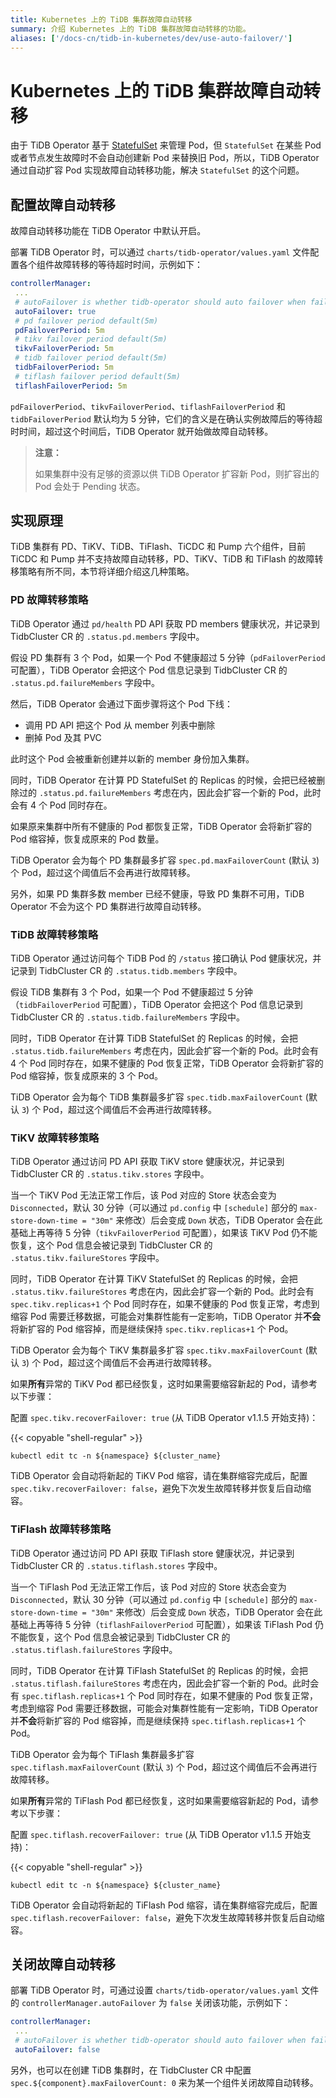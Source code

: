 ```yaml
---
title: Kubernetes 上的 TiDB 集群故障自动转移
summary: 介绍 Kubernetes 上的 TiDB 集群故障自动转移的功能。
aliases: ['/docs-cn/tidb-in-kubernetes/dev/use-auto-failover/']
---
```


# Kubernetes 上的 TiDB 集群故障自动转移

由于 TiDB Operator 基于 [StatefulSet](https://kubernetes.io/docs/concepts/workloads/controllers/statefulset/) 来管理 Pod，但 `StatefulSet` 在某些 Pod 或者节点发生故障时不会自动创建新 Pod 来替换旧 Pod，所以，TiDB Operator 通过自动扩容 Pod 实现故障自动转移功能，解决 `StatefulSet` 的这个问题。

## 配置故障自动转移

故障自动转移功能在 TiDB Operator 中默认开启。

部署 TiDB Operator 时，可以通过 `charts/tidb-operator/values.yaml` 文件配置各个组件故障转移的等待超时时间，示例如下：

```yaml
controllerManager:
 ...
 # autoFailover is whether tidb-operator should auto failover when failure occurs
 autoFailover: true
 # pd failover period default(5m)
 pdFailoverPeriod: 5m
 # tikv failover period default(5m)
 tikvFailoverPeriod: 5m
 # tidb failover period default(5m)
 tidbFailoverPeriod: 5m
 # tiflash failover period default(5m)
 tiflashFailoverPeriod: 5m
```

`pdFailoverPeriod`、`tikvFailoverPeriod`、`tiflashFailoverPeriod` 和 `tidbFailoverPeriod` 默认均为 5 分钟，它们的含义是在确认实例故障后的等待超时时间，超过这个时间后，TiDB Operator 就开始做故障自动转移。

> **注意：**
> 
> 如果集群中没有足够的资源以供 TiDB Operator 扩容新 Pod，则扩容出的 Pod 会处于 Pending 状态。

## 实现原理

TiDB 集群有 PD、TiKV、TiDB、TiFlash、TiCDC 和 Pump 六个组件，目前 TiCDC 和 Pump 并不支持故障自动转移，PD、TiKV、TiDB 和 TiFlash 的故障转移策略有所不同，本节将详细介绍这几种策略。

### PD 故障转移策略

TiDB Operator 通过 `pd/health` PD API 获取 PD members 健康状况，并记录到 TidbCluster CR 的 `.status.pd.members` 字段中。

假设 PD 集群有 3 个 Pod，如果一个 Pod 不健康超过 5 分钟（`pdFailoverPeriod` 可配置），TiDB Operator 会把这个 Pod 信息记录到 TidbCluster CR 的 `.status.pd.failureMembers` 字段中。

然后，TiDB Operator 会通过下面步骤将这个 Pod 下线：

* 调用 PD API 把这个 Pod 从 member 列表中删除
* 删掉 Pod 及其 PVC

此时这个 Pod 会被重新创建并以新的 member 身份加入集群。

同时，TiDB Operator 在计算 PD StatefulSet 的 Replicas 的时候，会把已经被删除过的 `.status.pd.failureMembers` 考虑在内，因此会扩容一个新的 Pod，此时会有 4 个 Pod 同时存在。

如果原来集群中所有不健康的 Pod 都恢复正常，TiDB Operator 会将新扩容的 Pod 缩容掉，恢复成原来的 Pod 数量。

TiDB Operator 会为每个 PD 集群最多扩容 `spec.pd.maxFailoverCount` (默认 `3`) 个 Pod，超过这个阈值后不会再进行故障转移。

另外，如果 PD 集群多数 member 已经不健康，导致 PD 集群不可用，TiDB Operator 不会为这个 PD 集群进行故障自动转移。

### TiDB 故障转移策略

TiDB Operator 通过访问每个 TiDB Pod 的 `/status` 接口确认 Pod 健康状况，并记录到 TidbCluster CR 的 `.status.tidb.members` 字段中。

假设 TiDB 集群有 3 个 Pod，如果一个 Pod 不健康超过 5 分钟（`tidbFailoverPeriod` 可配置），TiDB Operator 会把这个 Pod 信息记录到 TidbCluster CR 的 `.status.tidb.failureMembers` 字段中。

同时，TiDB Operator 在计算 TiDB StatefulSet 的 Replicas 的时候，会把 `.status.tidb.failureMembers` 考虑在内，因此会扩容一个新的 Pod。此时会有 4 个 Pod 同时存在，如果不健康的 Pod 恢复正常，TiDB Operator 会将新扩容的 Pod 缩容掉，恢复成原来的 3 个 Pod。

TiDB Operator 会为每个 TiDB 集群最多扩容 `spec.tidb.maxFailoverCount` (默认 `3`) 个 Pod，超过这个阈值后不会再进行故障转移。

### TiKV 故障转移策略

TiDB Operator 通过访问 PD API 获取 TiKV store 健康状况，并记录到 TidbCluster CR 的 `.status.tikv.stores` 字段中。

当一个 TiKV Pod 无法正常工作后，该 Pod 对应的 Store 状态会变为 `Disconnected`，默认 30 分钟（可以通过 `pd.config` 中 `[schedule]` 部分的 `max-store-down-time = "30m"` 来修改）后会变成 `Down` 状态，TiDB Operator 会在此基础上再等待 5 分钟（`tikvFailoverPeriod` 可配置），如果该 TiKV Pod 仍不能恢复，这个 Pod 信息会被记录到 TidbCluster CR 的 `.status.tikv.failureStores` 字段中。

同时，TiDB Operator 在计算 TiKV StatefulSet 的 Replicas 的时候，会把 `.status.tikv.failureStores` 考虑在内，因此会扩容一个新的 Pod。此时会有 `spec.tikv.replicas+1` 个 Pod 同时存在，如果不健康的 Pod 恢复正常，考虑到缩容 Pod 需要迁移数据，可能会对集群性能有一定影响，TiDB Operator 并**不会**将新扩容的 Pod 缩容掉，而是继续保持 `spec.tikv.replicas+1` 个 Pod。

TiDB Operator 会为每个 TiKV 集群最多扩容 `spec.tikv.maxFailoverCount` (默认 `3`) 个 Pod，超过这个阈值后不会再进行故障转移。

如果**所有**异常的 TiKV Pod 都已经恢复，这时如果需要缩容新起的 Pod，请参考以下步骤：

配置 `spec.tikv.recoverFailover: true` (从 TiDB Operator v1.1.5 开始支持)：

{{< copyable "shell-regular" >}}

```shell
kubectl edit tc -n ${namespace} ${cluster_name}
```

TiDB Operator 会自动将新起的 TiKV Pod 缩容，请在集群缩容完成后，配置 `spec.tikv.recoverFailover: false`，避免下次发生故障转移并恢复后自动缩容。

### TiFlash 故障转移策略

TiDB Operator 通过访问 PD API 获取 TiFlash store 健康状况，并记录到 TidbCluster CR 的 `.status.tiflash.stores` 字段中。

当一个 TiFlash Pod 无法正常工作后，该 Pod 对应的 Store 状态会变为 `Disconnected`，默认 30 分钟（可以通过 `pd.config` 中 `[schedule]` 部分的 `max-store-down-time = "30m"` 来修改）后会变成 `Down` 状态，TiDB Operator 会在此基础上再等待 5 分钟（`tiflashFailoverPeriod` 可配置），如果该 TiFlash Pod 仍不能恢复，这个 Pod 信息会被记录到 TidbCluster CR 的 `.status.tiflash.failureStores` 字段中。

同时，TiDB Operator 在计算 TiFlash StatefulSet 的 Replicas 的时候，会把 `.status.tiflash.failureStores` 考虑在内，因此会扩容一个新的 Pod。此时会有 `spec.tiflash.replicas+1` 个 Pod 同时存在，如果不健康的 Pod 恢复正常，考虑到缩容 Pod 需要迁移数据，可能会对集群性能有一定影响，TiDB Operator 并**不会**将新扩容的 Pod 缩容掉，而是继续保持 `spec.tiflash.replicas+1` 个 Pod。

TiDB Operator 会为每个 TiFlash 集群最多扩容 `spec.tiflash.maxFailoverCount` (默认 `3`) 个 Pod，超过这个阈值后不会再进行故障转移。

如果**所有**异常的 TiFlash Pod 都已经恢复，这时如果需要缩容新起的 Pod，请参考以下步骤：

配置 `spec.tiflash.recoverFailover: true` (从 TiDB Operator v1.1.5 开始支持)：

{{< copyable "shell-regular" >}}

```shell
kubectl edit tc -n ${namespace} ${cluster_name}
```

TiDB Operator 会自动将新起的 TiFlash Pod 缩容，请在集群缩容完成后，配置 `spec.tiflash.recoverFailover: false`，避免下次发生故障转移并恢复后自动缩容。

## 关闭故障自动转移

部署 TiDB Operator 时，可通过设置 `charts/tidb-operator/values.yaml` 文件的 `controllerManager.autoFailover` 为 `false` 关闭该功能，示例如下：

```yaml
controllerManager:
 ...
 # autoFailover is whether tidb-operator should auto failover when failure occurs
 autoFailover: false
```

另外，也可以在创建 TiDB 集群时，在 TidbCluster CR 中配置 `spec.${component}.maxFailoverCount: 0` 来为某一个组件关闭故障自动转移。
